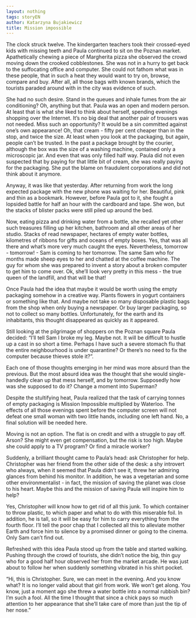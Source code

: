 ```yaml
---
layout: nothing
tags: storyEN
author: Katarzyna Bujakiewicz
title: Mission impossible
---
```

The clock struck twelve. The kindergarten teachers took their crossed-eyed kids with missing teeth and Paula continued to sit on the Poznan market. Apathetically chewing a piece of Margherita pizza she observed the crowd moving down the crooked cobblestones. She was not in a hurry to get back to the suffocating office and computer. She could not fathom what was in these people, that in such a heat they would want to try on, browse, compare and buy. After all, all those bags with known brands, which the tourists paraded around with in the city was evidence of such.

She had no such desire. Stand in the queues and inhale fumes from the air conditioning? Oh, anything but that. Paula was an open and modern person. At least that is what she liked to think about herself, spending evenings shopping over the Internet. It’s no big deal that another pair of trousers was not needed. Miss such an opportunity? It would be a sin committed against one’s own appearance! Oh, that cream - fifty per cent cheaper than in the stop, and twice the size. At least when you look at the packaging, but again, people can’t be trusted. In the past a package brought by the courier, although the box was the size of a washing machine, contained only a microscopic jar. And even that was only filled half way. Paula did not even suspected that by paying for that little bit of cream, she was really paying for the packaging. She put the blame on fraudulent corporations and did not think about it anymore.

Anyway, it was like that yesterday. After returning from work the long expected package with the new phone was waiting for her. Beautiful, pink and thin as a bookmark. However, before Paula got to it, she fought a lopsided battle for half an hour with the cardboard and tape. She won, but the stacks of blister packs were still piled up around the bed.

Now, eating pizza and drinking water from a bottle, she recalled yet other such treasures filling up her kitchen, bathroom and all other areas of her studio. Stacks of read newspaper, hectares of empty water bottles, kilometres of ribbons for gifts and oceans of empty boxes. Yes, that was all there and what’s more very much caught the eyes. Nevertheless, tomorrow - tomorrow! - Sam is coming to her tomorrow. The same Sam who for months made sheep eyes to her and chatted at the coffee machine. The guy for whom she was prepared to invent a story about a broken computer to get him to come over. Ok, she’ll look very pretty in this mess - the true queen of the landfill, and that will be that!

Once Paula had the idea that maybe it would be worth using the empty packaging somehow in a creative way. Plants flowers in yogurt containers or something like that. And maybe not take so many disposable plastic bags from the shop when only buying a newspaper. Or buy larger packaging, so not to collect so many bottles. Unfortunately, for the earth and its inhabitants, this thought disappeared as quickly as it appeared.

Still looking at the pilgrimage of shoppers on the Poznan square Paula decided: “I’ll tell Sam I broke my leg. Maybe not. It will be difficult to hustle up a cast in so short a time. Perhaps I have such a severe stomach flu that the entire neighbourhood is under quarantine? Or there’s no need to fix the computer because thieves stole it?”.

Each one of those thoughts emerging in her mind was more absurd than the previous. But the most absurd idea was the thought that she would single-handedly clean up that mess herself, and by tomorrow. Supposedly how was she supposed to do it? Change a moment into Superman?

Despite the stultifying heat, Paula realized that the task of carrying tonnes of empty packaging is Mission Impossible multiplied by Waterloo. The effects of all those evenings spent before the computer screen will not defeat one small woman with two little hands, including one left hand. No, a final solution will be needed here.

Moving is not an option. The flat is on credit and with a struggle to pay off. Arson? She might even get compensation, but the risk is too high. Maybe she could apply to a TV program? Or find a miracle worker?

Suddenly, a brilliant thought came to Paula’s head: ask Christopher for help. Christopher was her friend from the other side of the desk: a shy introvert who always, when it seemed that Paula didn’t see it, threw her admiring glances from behind his monitor. In addition, he was a vegetarian and some other environmentalist - in fact, the mission of saving the planet was close to his heart. Maybe this and the mission of saving Paula will inspire him to help?

Yes, Christopher will know how to get rid of all this junk. To which container to throw plastic, to which paper and what to do with this miserable foil. In addition, he is tall, so it will be easy for him to carry everything from the fourth floor. I’ll tell the poor chap that I collected all this to alleviate mother Earth and force him to silence by a promised dinner or going to the cinema. Only Sam can’t find out.

Refreshed with this idea Paula stood up from the table and started walking. Pushing through the crowd of tourists, she didn’t notice the big, thin guy who for a good half hour observed her from the market arcade. He was just about to follow her when suddenly something vibrated in his shirt pocket.

“Hi, this is Christopher. Sure, we can meet in the evening. And you know what? It is no longer valid about that girl from work. We won’t get along. You know, just a moment ago she threw a water bottle into a normal rubbish bin? I’m such a fool. All the time I thought that since a chick pays so much attention to her appearance that she’ll take care of more than just the tip of her nose.”

